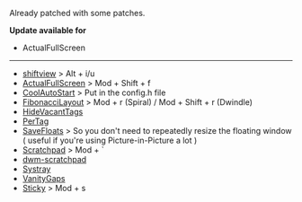 Already patched with some patches.

**Update available for**
- ActualFullScreen

---

- [shiftview](https://lists.suckless.org/dev/1104/7590.html) > Alt + i/u
- [ActualFullScreen](https://dwm.suckless.org/patches/actualfullscreen/) > Mod + Shift + f
- [CoolAutoStart](https://dwm.suckless.org/patches/cool_autostart/) > Put in the config.h file
- [FibonacciLayout](https://dwm.suckless.org/patches/fibonacci/) > Mod + r (Spiral) / Mod + Shift + r (Dwindle)
- [HideVacantTags](https://dwm.suckless.org/patches/hide_vacant_tags/)
- [PerTag](https://dwm.suckless.org/patches/pertag/)
- [SaveFloats](https://dwm.suckless.org/patches/save_floats/) > So you don't need to repeatedly resize the floating window ( useful if you're using Picture-in-Picture a lot )
- [Scratchpad](https://dwm.suckless.org/patches/scratchpad/) > Mod + ` 
- [dwm-scratchpad](https://github.com/GasparVardanyan/dwm-scratchpad)
- [Systray](https://dwm.suckless.org/patches/systray/)
- [VanityGaps](https://dwm.suckless.org/patches/vanitygaps/)
- [Sticky](https://dwm.suckless.org/patches/sticky/) > Mod + s
